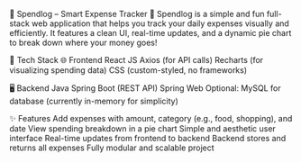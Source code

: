 🧾 Spendlog – Smart Expense Tracker 💸
Spendlog is a simple and fun full-stack web application that helps you track your daily expenses visually and efficiently. It features a clean UI, real-time updates, and a dynamic pie chart to break down where your money goes!

🚀 Tech Stack
🌐 Frontend
React JS
Axios (for API calls)
Recharts (for visualizing spending data)
CSS (custom-styled, no frameworks)

🖥 Backend
Java
Spring Boot (REST API)
Spring Web
Optional: MySQL for database (currently in-memory for simplicity)

✨ Features
Add expenses with amount, category (e.g., food, shopping), and date
View spending breakdown in a pie chart
Simple and aesthetic user interface
Real-time updates from frontend to backend
Backend stores and returns all expenses
Fully modular and scalable project
